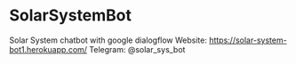 # SolarSystemBot
Solar System chatbot with google dialogflow 
Website: https://solar-system-bot1.herokuapp.com/
Telegram: @solar_sys_bot
